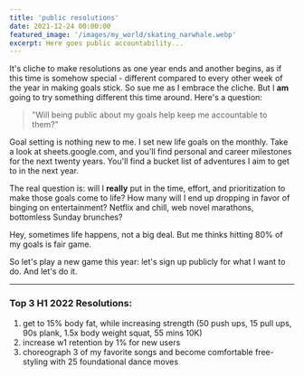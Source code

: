 ```yaml
---
title: 'public resolutions'
date: 2021-12-24 00:00:00
featured_image: '/images/my_world/skating_narwhale.webp'
excerpt: Here goes public accountability... 
---
```


It's cliche to make resolutions as one year ends and another begins, as if this time is somehow special - different compared to every other week of the year in making goals stick. So sue me as I embrace the cliche. But I **am** going to try something different this time around. Here's a question: 
> "Will being public about my goals help keep me accountable to them?"

Goal setting is nothing new to me. I set new life goals on the monthly. Take a look at sheets.google.com, and you'll find personal and career milestones for the next twenty years. You'll find a bucket list of adventures I aim to get to in the next year.

The real question is: will I **really** put in the time, effort, and prioritization to make those goals come to life? How many will I end up dropping in favor of binging on entertainment? Netflix and chill, web novel marathons, bottomless Sunday brunches?

Hey, sometimes life happens, not a big deal. But me thinks hitting 80% of my goals is fair game. 

So let's play a new game this year: let's sign up publicly for what I want to do. And let's do it. 

---

### Top 3 H1 2022 Resolutions: 
1. get to 15% body fat, while increasing strength (50 push ups, 15 pull ups, 90s plank, 1.5x body weight squat, 55 mins 10K)
2. increase w1 retention by 1% for new users
3. choreograph 3 of my favorite songs and become comfortable free-styling with 25 foundational dance moves











